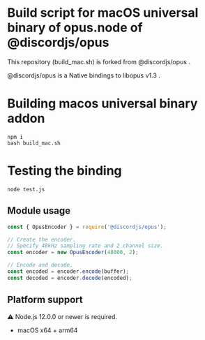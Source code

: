 # Build script for macOS universal binary of opus.node of  @discordjs/opus

This repository (build_mac.sh) is forked from @discordjs/opus .

@discordjs/opus is a  Native bindings to libopus v1.3 .






# Building macos universal binary addon

```
npm i
bash build_mac.sh
```

# Testing the binding

```
node test.js
```


## Module usage

```js
const { OpusEncoder } = require('@discordjs/opus');

// Create the encoder.
// Specify 48kHz sampling rate and 2 channel size.
const encoder = new OpusEncoder(48000, 2);

// Encode and decode.
const encoded = encoder.encode(buffer);
const decoded = encoder.decode(encoded);
```

## Platform support
⚠ Node.js 12.0.0 or newer is required.
- macOS x64 + arm64


